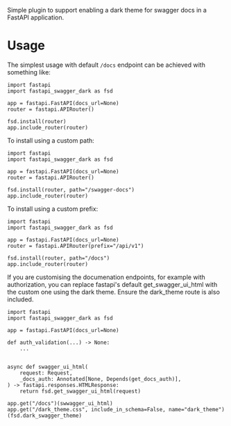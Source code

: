 Simple plugin to support enabling a dark theme for swagger docs in a FastAPI application.

# Usage

The simplest usage with default `/docs` endpoint can be achieved with something like:

```
import fastapi
import fastapi_swagger_dark as fsd

app = fastapi.FastAPI(docs_url=None)
router = fastapi.APIRouter()

fsd.install(router)
app.include_router(router)
```

To install using a custom path:

```
import fastapi
import fastapi_swagger_dark as fsd

app = fastapi.FastAPI(docs_url=None)
router = fastapi.APIRouter()

fsd.install(router, path="/swagger-docs")
app.include_router(router)
```

To install using a custom prefix:

```
import fastapi
import fastapi_swagger_dark as fsd

app = fastapi.FastAPI(docs_url=None)
router = fastapi.APIRouter(prefix="/api/v1")

fsd.install(router, path="/docs")
app.include_router(router)
```

If you are customising the documenation endpoints, for example with authorization, you can replace fastapi's default get_swagger_ui_html with the custom one using the dark theme. Ensure the dark_theme route is also included.

```
import fastapi
import fastapi_swagger_dark as fsd

app = fastapi.FastAPI(docs_url=None)

def auth_validation(...) -> None:
    ...


async def swagger_ui_html(
    request: Request,
    _docs_auth: Annotated[None, Depends(get_docs_auth)],
) -> fastapi.responses.HTMLResponse:
    return fsd.get_swagger_ui_html(request)

app.get("/docs")(swwagger_ui_html)
app.get("/dark_theme.css", include_in_schema=False, name="dark_theme")(fsd.dark_swagger_theme)
```
